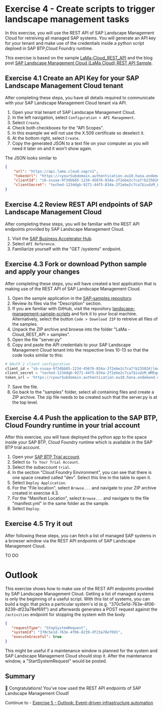 # Exercise 4 - Create scripts to trigger landscape management tasks

In this exercise, you will use the REST API of SAP Landscape Management Cloud for retreiving all managed SAP systems. You will generate an API key for your tenant and make use of the credentials inside a python script deploed in SAP BTP,Cloud Foundry runtime. 

This exercise is based on the sample [LaMa-Cloud_REST_API](https://github.com/SAP-samples/landscape-management-sample-scripts/tree/main/LaMa%20-Cloud_REST_API) and the blog post [SAP Landscape Management Cloud (LaMa Cloud) REST API Sample](https://blogs.sap.com/2023/06/21/sap-landscape-management-cloud-lama-cloud-rest-api-sample/).

## Exercise 4.1 Create an API Key for your SAP Landscape Management Cloud tenant

After completing these steps, you have all details required to communicate with your SAP Landscape Management Cloud tenant via API.

1. Open your trial tenant of SAP Landscape Management Cloud.
2. In the left navigation, select `Configuration > API Management`. 
3. Select `Create`. 
4. Check both checkboxes for the "API Scopes".
5. In this example we will not use the X.509 certificate so deselect it.
6. At the bottom right, select `Create`.
7. Copy the generated JSON to a text file on your computer as you will need it later on and it won't show again. 

The JSON looks similar to 

```JSON
{
	"url": "https://api.lama.cloud.sap/v1",
	"tokenUrl": "https://<yourSubdomain.authentication.eu10.hana.ondemand.com/oauth/token",
	"clientId": "sb-xsuaa-9f3dbb85-1234-45676-834a-2f2ebe2c7ca7!b235026|lmc-eu10-api!b1234",
	"clientSecret": "teched-1234dgb-9271-44f5-834a-2f2ebe2c7ca7$iudzM_WM5qdYTDRYY9X1LN5bJk8rP3067Y="
}
```

## Exercise 4.2 Review REST API endpoints of SAP Landscape Management Cloud

After completing these steps, you will be familiar with the REST API endpoints provided by SAP Landscape Management Cloud.

1. Visit the [SAP Business Accelerator Hub](https://api.sap.com/api/SAPLMC/overview).
2. Select `API Reference`.
3. Familiarize yourself with the "GET /systems" endpoint.

## Exercise 4.3 Fork or download Python sample and apply your changes

After completing these steps, you will have created a test application that is making use of the REST API of SAP Landscape Management Cloud.

1. Open the sample application in the [SAP-samples repository](https://github.com/SAP-samples/landscape-management-sample-scripts/tree/65574abc0ec34a8c6073b275af2a351430d8205b/LaMa%20-Cloud_REST_API).
2. Review its files via the "Description" section.
3. If you are familiar with GitHub, visit the repository [landscape-management-sample-scripts](https://github.com/SAP-samples/landscape-management-sample-scripts/tree/main) and fork it to your local machine. 
Alternatively, select the button `Code > Download ZIP` to retreive all files of the samples.
4. Unpack the ZIP archive and browse into the folder "LaMa -Cloud_REST_API > samples".
5. Open the file "server.py"
6. Copy and paste the API credentials to your SAP Landscape Management Cloud tenant into the respective lines 10-13 so that the code looks similar to this:

```python
# OAuth 2 client configuration
client_id = "sb-xsuaa-9f3dbb85-1234-45676-834a-2f2ebe2c7ca7!b235026|lmc-eu10-api!b1234"
client_secret = "teched-1234dgb-9271-44f5-834a-2f2ebe2c7ca7$iudzM_WM5qdYTDRYY9X1LN5bJk8rP3067Y="
token_url = 'https://<yourSubdomain.authentication.eu10.hana.ondemand.com/oauth/token'
```

7. Save the file.
8. Go back to the "samples" folder, select all containing files and create a ZIP archive. The zip file needs to be created such that the server.py is at the top level.
   

## Exercise 4.4 Push the application to the SAP BTP, Cloud Foundry runtime in your trial account

After this exercise, you will have deployed the python app to the space inside your SAP BTP, Cloud Foundry runtime which is available in the SAP BTP trial account.

1. Open your [SAP BTP Trial account](https://account.hanatrial.ondemand.com/trial/#/home/trial).
2. Select `Go To Your Trial Account`. 
3. Select the subaccount `trial`. 
4. In the section "Cloud Foundry Environment", you can see that there is one space created called "dev". Select this line in the table to open it.
5. Select `Deploy Application`.
6. For the "File location", select `Browse...` and navigate to your ZIP archive created in exercise 4.3.
7. For the "Manifest Location", select `Browse...` and navigate to the file "manifest.yml" in the same folder as the sample. 
8. Select `Deploy`. 

## Exercise 4.5 Try it out

After following these steps, you can fetch a list of managed SAP systems in a browser window via the REST API endpoints of SAP Landscape Management Cloud.

TO DO

# Outlook

This exercise shows how to make use of the REST API endpoints provided by SAP Landscape Management Cloud. Getting a list of managed systems is only the beginning of a useful script. With this list of systems, you can build a logic that picks a particular system's id (e.g. "370c5e1d-763e-4f06-8239-df23a78ef691") and afterwards generates a POST request against the `/activities` endpoint for stopping the system with the body
```JSON
{
   "requestType": "StopSystemRequest",
   "systemId": "370c5e1d-763e-4f06-8239-df23a78ef691",
   "executeGraceful": true
}
```

This might be useful if a maintenance window is planned for the system and SAP Landscape Management Cloud should stop it. After the maintenance window, a "StartSystemRequest" would be posted.


## Summary

🎉 Congratulations! You've now used the REST API endpoints of SAP Landscape Management Cloud!

Continue to - [Exercise 5 -  Outlook: Event-driven infrastructure automation](../ex5/README.md)
